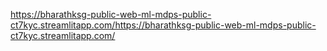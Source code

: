 https://bharathksg-public-web-ml-mdps-public-ct7kyc.streamlitapp.com/https://bharathksg-public-web-ml-mdps-public-ct7kyc.streamlitapp.com/
